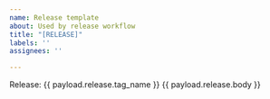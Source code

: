 ```yaml
---
name: Release template
about: Used by release workflow
title: "[RELEASE]"
labels: ''
assignees: ''

---
```


Release: {{ payload.release.tag_name }}
{{ payload.release.body }}
